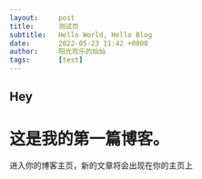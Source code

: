 ```yaml
---
layout:     post
title:      测试页
subtitle:   Hello World, Hello Blog
date:       2022-05-23 11:42 +0800
author:     阳光欢乐的灿灿
tags:       [test]
---
```


## Hey
# 这是我的第一篇博客。

进入你的博客主页，新的文章将会出现在你的主页上
